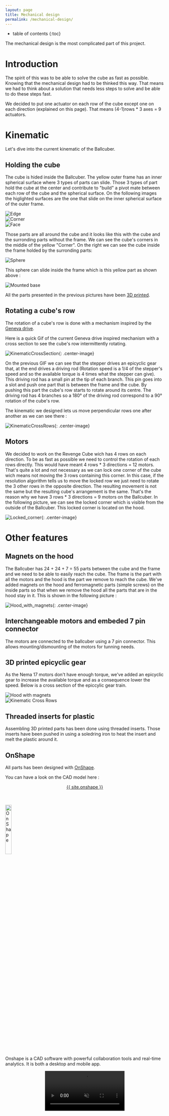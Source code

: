 ```yaml
---
layout: page
title: Mechanical design
permalink: /mechanical-design/
---
```


  * table of contents
  {:toc}

The mechanical design is the most complicated part of this project.

# Introduction

The spirit of this was to be able to solve the cube as fast as possible. Knowing that the mechanical design had to be thinked this way. That means we had to think about a solution that needs less steps to solve and be able to do these steps fast.

We decided to put one actuator on each row of the cube except one on each direction (explained on this page). That means (4-1)rows * 3 axes = 9 actuators.  

# Kinematic

Let's dive into the current kinematic of the Ballcuber.

## Holding the cube

The cube is hided inside the Ballcuber. The yellow outer frame has an inner spherical surface where 3 types of parts can slide. Those 3 types of part hold the cube at the center and contribute to "build" a pivot mate between each row of the cube and the spherical surface.
On the following images the higlighted surfaces are the one that slide on the inner spherical surface of the outer frame. 

<div class="box alt">
    <div class="row uniform 50%">
        <div class="4u"><span class="image fit"><img src="/assets/kinematic/Arete.png" alt="Edge" /></span></div>
        <div class="4u"><span class="image fit"><img src="/assets/kinematic/Coin.png" alt="Corner" /></span></div>
        <div class="4u"><span class="image fit"><img src="/assets/kinematic/Face.png" alt="Face" /></span></div>
    </div>
</div>

Those parts are all around the cube and it looks like this with the cube and the surronding parts without the frame. We can see the cube's corners in the middle of the yellow "Corner". On the right we can see the cube inside the frame holded by the surronding parts:

<div class="col-12"><span class="image fit"><img src="/assets/kinematic/Sphere.png" alt="Sphere"></span></div>

This sphere can slide inside the frame which is this yellow part as shown above :

<div class="col-12"><span class="image fit"><img src="/assets/kinematic/Mounted_base.png" alt="Mounted base"></span></div>

All the parts presented in the previous pictures have been [3D printed](https://ballcuber.github.io/3d-print/).

## Rotating a cube's row

The rotation of a cube's row is done with a mechanism inspired by the [Geneva drive](https://en.wikipedia.org/wiki/Geneva_drive).

Here is a quick Gif of the current Geneva drive inspired mechanism with a cross section to see the cube's row intermittently rotating.

![KinematicCrossSection](/assets/kinematic/KinematicCrossSection.gif){: .center-image}

On the previous GIF we can see that the stepper drives an epicyclic gear that, at the end drives a driving rod (Rotation speed is a 1/4 of the stepper's speed and so the available torque is 4 times what the stepper can give). This driving rod has a small pin at the tip of each branch. This pin goes into a slot and push one part that is between the frame and the cube. By pushing this part the cube's row starts to rotate around its centre. The driving rod has 4 branches so a 180° of the driving rod correspond to a 90° rotation of the cube's row. 

The kinematic we designed lets us move perpendicular rows one after another as we can see there :

![KinematicCrossRows](/assets/kinematic/KinematicCrossRows.gif){: .center-image}

## Motors

We decided to work on the Revenge Cube wich has 4 rows on each direction. To be as fast as possible we need to control the rotation of each rows directly. This would have meant 4 rows * 3 directions = 12 motors. That's quite a lot and not necessary as we can lock one corner of the cube wich means not moving the 3 rows containing this corner. In this case, if the resolution algorithm tells us to move the locked row we just need to rotate the 3 other rows in the opposite direction. The resulting movement is not the same but the resulting cube's arrangement is the same. That's the reason why we have 3 rows * 3 directions = 9 motors on the Ballcuber. In the following picture, we can see the locked corner which is visible from the outside of the Ballcuber. This locked corner is located on the hood.

![Locked_corner](/assets/kinematic/Locked_corner.png){: .center-image}

# Other features

## Magnets on the hood

The Ballcuber has 24 + 24 + 7 = 55 parts between the cube and the frame and we need to be able to easily reach the cube. The frame is the part with all the motors and the hood is the part we remove to reach the cube. We've added magnets on the hood and ferromagnetic parts (simple screws) on the inside parts so that when we remove the hood all the parts that are in the hood stay in it. This is shown in the following picture :

![Hood_with_magnets](/assets/kinematic/Magnets.png){: .center-image}

## Interchangeable motors and embeded 7 pin connector

The motors are connected to the ballcuber using a 7 pin connector. This allows mounting/dismounting of the motors for tunning needs.

## 3D printed epicyclic gear

As the Nema 17 motors don't have enough torque, we've added an epicyclic gear to increase the available torque and as a consequence lower the speed. Below is a cross section of the epiccylic gear train.

<div class="box alt">
    <div class="row uniform 50%">
        <div class="6u"><span class="image fit"><img src="/assets/Epicyclic_gear_Xsection.png" alt="Hood with magnets" /></span></div>
        <div class="6u"><span class="image fit"><img src="/assets/kinematic/EpicyclicGear.gif" alt="Kinematic Cross Rows" /></span></div>
    </div>
</div>

## Threaded inserts for plastic

Assembling 3D printed parts has been done using threaded inserts. Those inserts have been pushed in using a soledring iron to heat the insert and melt the plastic around it.

## OnShape

All parts has been designed with [OnShape](https://www.onshape.com/). 

You can have a look on the CAD model here :
<p> <center><a href="{{ site.onshape }}" target="_blank"><span class="icon fa-external-link"></span>{{ site.onshape }}</a></center></p>

<br/>
<br/>

<img src="https://www.onshape.com/hubfs/2017-assets/svg/press_logos/dark_indigo_logos/onshape-logo-dark-indigo.svg" class="center-image" width="20%" alt="OnShape" />


Onshape is a CAD software with powerful collaboration tools and real-time analytics.
It is both a desktop and mobile app.

<center>
	<video width="50%" autoplay loop muted playsinline>
	  <source src="/assets/onshape-mobile-recording.mp4" type="video/mp4" />
	</video>
</center>


